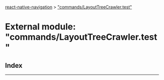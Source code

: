 [react-native-navigation](../README.md) > ["commands/LayoutTreeCrawler.test"](../modules/_commands_layouttreecrawler_test_.md)



# External module: "commands/LayoutTreeCrawler.test"

## Index


---
